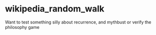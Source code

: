 # wikipedia_random_walk
Want to test something silly about recurrence, and mythbust or verify the philosophy game
